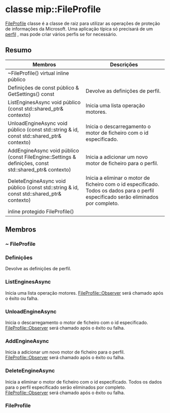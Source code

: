 # <a name="class-mipfileprofile"></a>classe mip::FileProfile 
[FileProfile](#classmip_1_1_file_profile) classe é a classe de raiz para utilizar as operações de proteção de informações da Microsoft.
Uma aplicação típica só precisará de um [perfil](#classmip_1_1_profile) , mas pode criar vários perfis se for necessário.
  
## <a name="summary"></a>Resumo
 Membros                        | Descrições                                
--------------------------------|---------------------------------------------
~FileProfile() virtual inline público  |  
Definições de const público & GetSettings() const  |  Devolve as definições de perfil.
ListEnginesAsync void público (const std::shared_ptr<void>& contexto)  |  Inicia uma lista operação motores.
UnloadEngineAsync void público (const std::string & id, const std::shared_ptr<void>& contexto)  |  Inicia o descarregamento o motor de ficheiro com o id especificado.
AddEngineAsync void público (const FileEngine::Settings & definições, const std::shared_ptr<void>& contexto)  |  Inicia a adicionar um novo motor de ficheiro para o perfil.
DeleteEngineAsync void público (const std::string & id, const std::shared_ptr<void>& contexto)  |  Inicia a eliminar o motor de ficheiro com o id especificado. Todos os dados para o perfil especificado serão eliminados por completo.
inline protegido FileProfile()  |  
  
## <a name="members"></a>Membros
  
### <a name="fileprofile"></a>~ FileProfile
  
### <a name="settings"></a>Definições
Devolve as definições de perfil.
  
### <a name="listenginesasync"></a>ListEnginesAsync
Inicia uma lista operação motores.
[FileProfile::Observer](#classmip_1_1_file_profile_1_1_observer) será chamado após o êxito ou falha.
  
### <a name="unloadengineasync"></a>UnloadEngineAsync
Inicia o descarregamento o motor de ficheiro com o id especificado. [FileProfile::Observer](#classmip_1_1_file_profile_1_1_observer) será chamado após o êxito ou falha.
  
### <a name="addengineasync"></a>AddEngineAsync
Inicia a adicionar um novo motor de ficheiro para o perfil.
[FileProfile::Observer](#classmip_1_1_file_profile_1_1_observer) será chamado após o êxito ou falha.
  
### <a name="deleteengineasync"></a>DeleteEngineAsync
Inicia a eliminar o motor de ficheiro com o id especificado. Todos os dados para o perfil especificado serão eliminados por completo.
[FileProfile::Observer](#classmip_1_1_file_profile_1_1_observer) será chamado após o êxito ou falha.
  
### <a name="fileprofile"></a>FileProfile